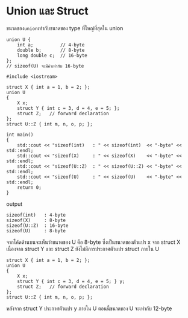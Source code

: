 # Union และ Struct
ขนาดของ`union`เท่ากับขนาดของ type ที่ใหญ่ที่สุดใน union
```
union U {
    int a;          // 4-byte
    double b;       // 8-byte
    long double c;  // 16-byte
};
// sizeof(U) จะมีค่าเท่ากับ 16-byte
```
```
#include <iostream>

struct X { int a = 1, b = 2; };
union U
{
    X x;
    struct Y { int c = 3, d = 4, e = 5; };
    struct Z;   // forward declaration
};
struct U::Z { int m, n, o, p; };

int main()
{
    std::cout << "sizeof(int)   : " << sizeof(int)  << "-byte" << std::endl;
    std::cout << "sizeof(X)     : " << sizeof(X)    << "-byte" << std::endl;
    std::cout << "sizeof(U::Z)  : " << sizeof(U::Z) << "-byte" << std::endl;
    std::cout << "sizeof(U)     : " << sizeof(U)    << "-byte" << std::endl;
    return 0;
}
```
output   
```
sizeof(int)   : 4-byte
sizeof(X)     : 8-byte
sizeof(U::Z)  : 16-byte
sizeof(U)     : 8-byte
```
จากโค้ดด้านบนจะเห็นว่าขนาดของ U คือ 8-byte ซึ่งเป็นขนาดของตัวแปร x จาก struct X เนื่องจาก struct Y และ struct Z ยังไม่มีการประกาศตัวแปร struct ภายใน U   
```
struct X { int a = 1, b = 2; };
union U
{
    X x;
    struct Y { int c = 3, d = 4, e = 5; } y;
    struct Z;   // forward declaration
};
struct U::Z { int m, n, o, p; };
```
หลังจาก struct Y ประกาศตัวแปร y ภายใน U ตอนนี้ขนาดของ U จะเท่ากับ 12-byte   

